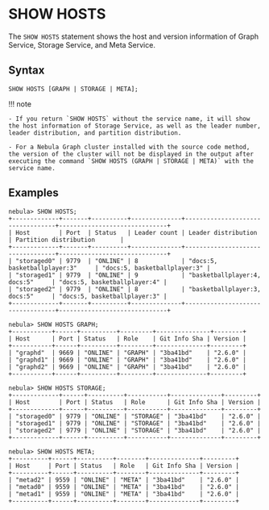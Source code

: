 # SHOW HOSTS

The `SHOW HOSTS` statement shows the host and version information of Graph Service, Storage Service, and Meta Service.

## Syntax

```ngql
SHOW HOSTS [GRAPH | STORAGE | META];
```

!!! note

    - If you return `SHOW HOSTS` without the service name, it will show the host information of Storage Service, as well as the leader number, leader distribution, and partition distribution.
  
    - For a Nebula Graph cluster installed with the source code method, the version of the cluster will not be displayed in the output after executing the command `SHOW HOSTS (GRAPH | STORAGE | META)` with the service name.


## Examples

```ngql
nebula> SHOW HOSTS;
+-------------+-------+----------+--------------+----------------------------------+------------------------------+
| Host        | Port  | Status   | Leader count | Leader distribution              | Partition distribution       |
+-------------+-------+----------+--------------+----------------------------------+------------------------------+
| "storaged0" | 9779  | "ONLINE" | 8            | "docs:5, basketballplayer:3"     | "docs:5, basketballplayer:3" |
| "storaged1" | 9779  | "ONLINE" | 9            | "basketballplayer:4, docs:5"     | "docs:5, basketballplayer:4" |
| "storaged2" | 9779  | "ONLINE" | 8            | "basketballplayer:3, docs:5"     | "docs:5, basketballplayer:3" |
+-------------+-------+----------+--------------+----------------------------------+------------------------------+

nebula> SHOW HOSTS GRAPH;
+-----------+------+----------+---------+---------------+--------+
| Host      | Port | Status   | Role    | Git Info Sha | Version |
+-----------+------+----------+---------+--------------+---------+
| "graphd"  | 9669 | "ONLINE" | "GRAPH" | "3ba41bd"    | "2.6.0" |
| "graphd1" | 9669 | "ONLINE" | "GRAPH" | "3ba41bd"    | "2.6.0" |
| "graphd2" | 9669 | "ONLINE" | "GRAPH" | "3ba41bd"    | "2.6.0" |
+-----------+------+----------+---------+--------------+---------+

nebula> SHOW HOSTS STORAGE;
+-------------+------+----------+-----------+--------------+---------+
| Host        | Port | Status   | Role      | Git Info Sha | Version |
+-------------+------+----------+-----------+--------------+---------+
| "storaged0" | 9779 | "ONLINE" | "STORAGE" | "3ba41bd"    | "2.6.0" |
| "storaged1" | 9779 | "ONLINE" | "STORAGE" | "3ba41bd"    | "2.6.0" |
| "storaged2" | 9779 | "ONLINE" | "STORAGE" | "3ba41bd"    | "2.6.0" |
+-------------+------+----------+-----------+--------------+---------+

nebula> SHOW HOSTS META;
+----------+------+----------+--------+--------------+---------+
| Host     | Port | Status   | Role   | Git Info Sha | Version |
+----------+------+----------+--------+--------------+---------+
| "metad2" | 9559 | "ONLINE" | "META" | "3ba41bd"    | "2.6.0" |
| "metad0" | 9559 | "ONLINE" | "META" | "3ba41bd"    | "2.6.0" |
| "metad1" | 9559 | "ONLINE" | "META" | "3ba41bd"    | "2.6.0" |
+----------+------+----------+--------+--------------+---------+
```
